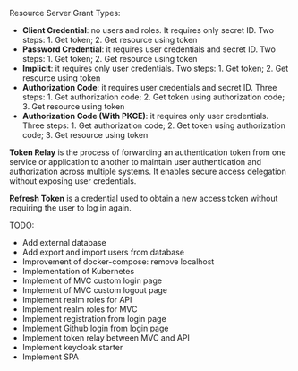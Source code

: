 Resource Server Grant Types:
* **Client Credential**: no users and roles. It requires only secret ID. Two steps: 1. Get token; 2. Get resource using token
* **Password Credential**: it requires user credentials and secret ID. Two steps: 1. Get token; 2. Get resource using token
* **Implicit**: it requires only user credentials. Two steps: 1. Get token; 2. Get resource using token
* **Authorization Code**: it requires user credentials and secret ID. Three steps: 1. Get authorization code; 2. Get token using authorization code; 3. Get resource using token
* **Authorization Code (With PKCE)**: it requires only user credentials. Three steps: 1. Get authorization code; 2. Get token using authorization code; 3. Get resource using token

**Token Relay** is the process of forwarding an authentication token from one service or application to another to maintain user authentication and authorization across multiple systems. It enables secure access delegation without exposing user credentials.

**Refresh Token** is a credential used to obtain a new access token without requiring the user to log in again.

TODO:
* Add external database
* Add export and import users from database
* Improvement of docker-compose: remove localhost
* Implementation of Kubernetes
* Implement of MVC custom login page
* Implement of MVC custom logout page
* Implement realm roles for API
* Implement realm roles for MVC
* Implement registration from login page
* Implement Github login from login page
* Implement token relay between MVC and API
* Implement keycloak starter
* Implement SPA
